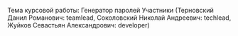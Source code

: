 Тема курсовой работы:
    Генератор паролей
    Участники (Терновский Данил Романович: teamlead,
    Соколовский Николай Андреевич: techlead,
    Жуйков Севастьян Александрович: developer)